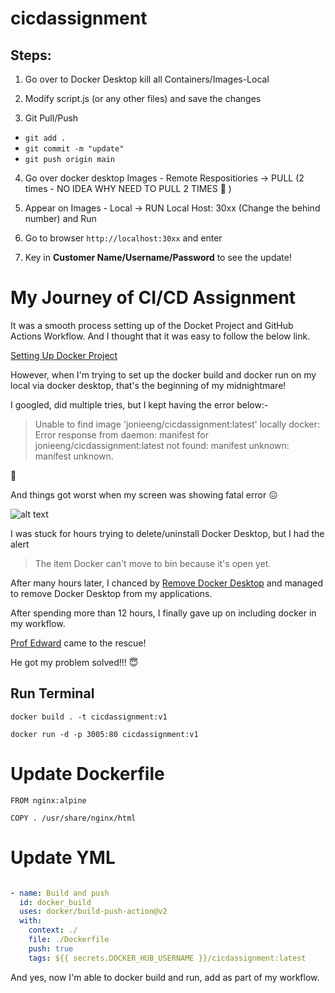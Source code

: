 # cicdassignment

## Steps:
1. Go over to Docker Desktop kill all Containers/Images-Local

2. Modify script.js (or any other files) and save the changes

3. Git Pull/Push
  - `git add .` 
  - `git commit -m "update"` 
  - `git push origin main`

4. Go over docker desktop Images - Remote Respositiories -> PULL (2 times - NO IDEA WHY NEED TO PULL 2 TIMES :raised_eyebrow: )

5. Appear on Images - Local -> RUN Local Host: 30xx (Change the behind number) and Run

6. Go to browser `http://localhost:30xx` and enter

7. Key in **Customer Name/Username/Password** to see the update!
  
# My Journey of CI/CD Assignment
It was a smooth process setting up of the Docket Project and GitHub Actions Workflow.
And I thought that it was easy to follow the below link.

[Setting Up Docker Project](https://docs.docker.com/ci-cd/github-actions/)

However, when I'm trying to set up the docker build and docker run on my local via docker desktop, that's the beginning of my midnightmare!

I googled, did multiple tries, but I kept having the error below:-

> Unable to find image 'jonieeng/cicdassignment:latest' locally
docker: Error response from daemon: manifest for jonieeng/cicdassignment:latest not found: manifest unknown: manifest unknown.

:exploding_head:

And things got worst when my screen was showing fatal error :confounded:

![alt text](https://i.stack.imgur.com/0DJ00.png/200/200)

I was stuck for hours trying to delete/uninstall Docker Desktop, but I had the alert

> The item Docker can't move to bin because it's open yet. 

After many hours later, I chanced by [Remove Docker Desktop](https://github.com/docker/toolbox/blob/master/osx/uninstall.sh) and managed to remove Docker Desktop from my applications.

After spending more than 12 hours, I finally gave up on including docker in my workflow. 

[Prof Edward](https://www.linkedin.com/in/edwardjoesoef/) came to the rescue! 

He got my problem solved!!! :innocent:

## Run Terminal
`docker build . -t cicdassignment:v1`

`docker run -d -p 3005:80 cicdassignment:v1`

# Update Dockerfile 
`FROM nginx:alpine`

`COPY . /usr/share/nginx/html`

# Update YML

```publish.yml

- name: Build and push
  id: docker_build
  uses: docker/build-push-action@v2
  with:
    context: ./
    file: ./Dockerfile
    push: true
    tags: ${{ secrets.DOCKER_HUB_USERNAME }}/cicdassignment:latest
```

 And yes, now I'm able to docker build and run, add as part of my workflow.   
